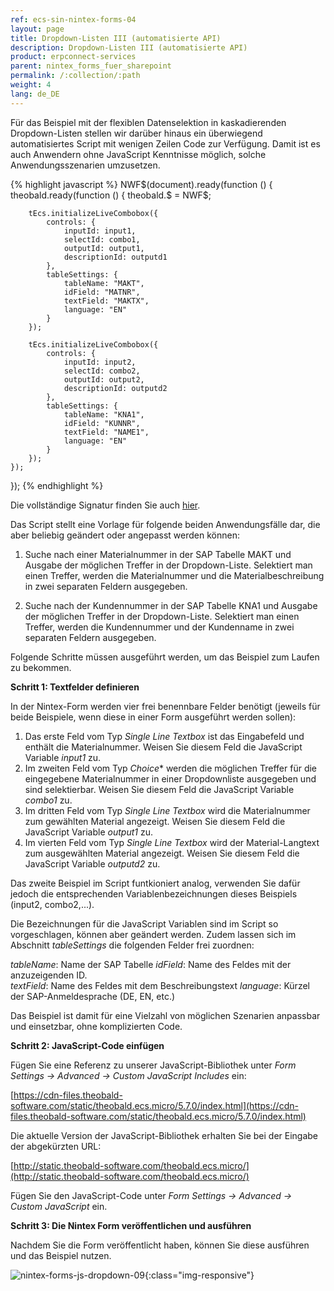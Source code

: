 ```yaml
---
ref: ecs-sin-nintex-forms-04
layout: page
title: Dropdown-Listen III (automatisierte API)
description: Dropdown-Listen III (automatisierte API)
product: erpconnect-services
parent: nintex_forms_fuer_sharepoint
permalink: /:collection/:path
weight: 4
lang: de_DE
---
```


Für das Beispiel mit der flexiblen Datenselektion in kaskadierenden Dropdown-Listen stellen wir darüber hinaus ein überwiegend automatisiertes Script mit wenigen Zeilen Code zur Verfügung.
Damit ist es auch Anwendern ohne JavaScript Kenntnisse möglich, solche Anwendungsszenarien umzusetzen.  

{% highlight javascript %}
NWF$(document).ready(function () {
    theobald.ready(function () {
        theobald.$ = NWF$;

        tEcs.initializeLiveCombobox({
            controls: {
                inputId: input1,
                selectId: combo1,
                outputId: output1,
                descriptionId: outputd1
            },
            tableSettings: {
                tableName: "MAKT",
                idField: "MATNR",
                textField: "MAKTX",
                language: "EN"
            }
        });
        
        tEcs.initializeLiveCombobox({
            controls: {
                inputId: input2,
                selectId: combo2,
                outputId: output2,
                descriptionId: outputd2
            },
            tableSettings: {
                tableName: "KNA1",
                idField: "KUNNR",
                textField: "NAME1",
                language: "EN"
            }
        });
    });
});
{% endhighlight %}

Die vollständige Signatur finden Sie auch [hier](https://static.theobald-software.com/theobald.ecs.micro/5.6.0/index.html#div-liveCombobox).

Das Script stellt eine Vorlage für folgende beiden Anwendungsfälle dar, die aber beliebig geändert oder angepasst werden können:

1. Suche nach einer Materialnummer in der SAP Tabelle MAKT und Ausgabe der möglichen Treffer in der Dropdown-Liste. Selektiert man einen Treffer, werden die Materialnummer und die Materialbeschreibung in zwei separaten Feldern ausgegeben.

2. Suche nach der Kundennummer in der SAP Tabelle KNA1 und Ausgabe der möglichen Treffer in der Dropdown-Liste. Selektiert man einen Treffer, werden die Kundennummer und der Kundenname in zwei separaten Feldern ausgegeben.    

Folgende Schritte müssen ausgeführt werden, um das Beispiel zum Laufen zu bekommen. 

**Schritt 1: Textfelder definieren**

In der Nintex-Form werden vier frei benennbare Felder benötigt (jeweils für beide Beispiele, wenn diese in einer Form ausgeführt werden sollen): 

1. Das erste Feld vom Typ *Single Line Textbox* ist das Eingabefeld und enthält die Materialnummer. Weisen Sie diesem Feld die JavaScript Variable *input1* zu.
2. Im zweiten Feld vom Typ *Choice** werden die möglichen Treffer für die eingegebene Materialnummer in einer Dropdownliste ausgegeben und sind selektierbar. Weisen Sie diesem Feld die JavaScript Variable *combo1* zu.
3. Im dritten Feld vom Typ *Single Line Textbox* wird die Materialnummer zum gewählten Material angezeigt. Weisen Sie diesem Feld die JavaScript Variable *output1* zu.  	
4. Im vierten Feld vom Typ *Single Line Textbox* wird der Material-Langtext zum ausgewählten Material angezeigt. Weisen Sie diesem Feld die JavaScript Variable *outputd2* zu.  

Das zweite Beispiel im Script funtkioniert analog, verwenden Sie dafür jedoch die entsprechenden Variablenbezeichnungen dieses Beispiels (input2, combo2,...).    

Die Bezeichnungen für die JavaScript Variablen sind im Script so vorgeschlagen, können aber geändert werden.
Zudem lassen sich im Abschnitt *tableSettings* die folgenden Felder frei zuordnen: 

*tableName*: Name der SAP Tabelle
*idField*: Name des Feldes mit der anzuzeigenden ID.  
*textField*: Name des Feldes mit dem Beschreibungstext
*language*: Kürzel der SAP-Anmeldesprache (DE, EN, etc.)

Das Beispiel ist damit für eine Vielzahl von möglichen Szenarien anpassbar und einsetzbar, ohne komplizierten Code.  


**Schritt 2: JavaScript-Code einfügen**

Fügen Sie eine Referenz zu unserer JavaScript-Bibliothek unter *Form Settings -> Advanced -> Custom JavaScript Includes* ein:

[https://cdn-files.theobald-software.com/static/theobald.ecs.micro/5.7.0/index.html](https://cdn-files.theobald-software.com/static/theobald.ecs.micro/5.7.0/index.html)

Die aktuelle Version der JavaScript-Bibliothek erhalten Sie bei der Eingabe der abgekürzten URL:

[http://static.theobald-software.com/theobald.ecs.micro/](http://static.theobald-software.com/theobald.ecs.micro/)

Fügen Sie den JavaScript-Code unter *Form Settings -> Advanced -> Custom JavaScript* ein.


**Schritt 3: Die Nintex Form veröffentlichen und ausführen**

Nachdem Sie die Form veröffentlicht haben, können Sie diese ausführen und das Beispiel nutzen.

![nintex-forms-js-dropdown-09](/img/content/nintex-forms-js-dropdown-09.gif){:class="img-responsive"}








